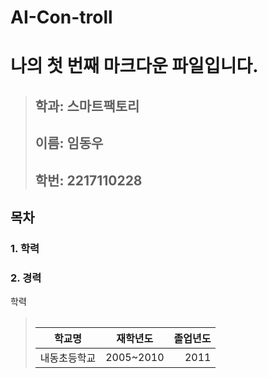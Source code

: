 # AI-Con-troll

# **나의 첫 번째 마크다운 파일입니다.**
> 
> ##  **학과: 스마트팩토리**
> ##  **이름: 임동우**   
> ##  **학번: 2217110228**    
>  
## 목차    
###  1. 학력    
###  2. 경력    
  
 학력
  > <table>
|학교명 | 재학년도 | 졸업년도 |
|----------|:-------------------:|------------:|
| 내동초등학교 | 2005~2010 | 2011